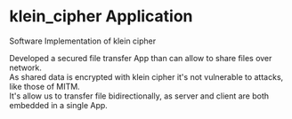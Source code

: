 # klein_cipher Application
Software Implementation of klein cipher

Developed a secured file transfer App than can allow to share files over network.<br/>
As shared data is encrypted with klein cipher it's not vulnerable to attacks, like those of MITM.<br/>
It's allow us to transfer file bidirectionally, as server and client are both embedded in a single App.


